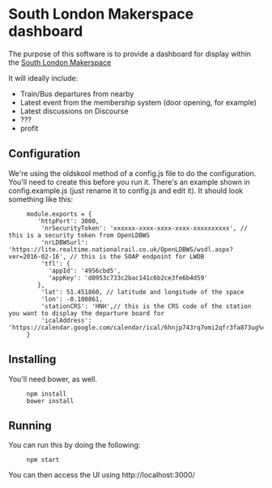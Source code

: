 # South London Makerspace dashboard
The purpose of this software is to provide a dashboard for display within the [South London Makerspace](http://southlondonmakerspace.org)

It will ideally include:
 * Train/Bus departures from nearby
 * Latest event from the membership system (door opening, for example)
 * Latest discussions on Discourse
 * ???
 * profit

## Configuration
We're using the oldskool method of a config.js file to do the configuration. You'll need to create this before you run it. There's an example shown in config.example.js (just rename it to config.js and edit it).  It should look something like this:


         module.exports = {
            'httpPort': 3000,
             'nrSecurityToken': 'xxxxxx-xxxx-xxxx-xxxx-xxxxxxxxxx', // this is a security token from OpenLDBWS
             'nrLDBWSurl': 'https://lite.realtime.nationalrail.co.uk/OpenLDBWS/wsdl.aspx?ver=2016-02-16', // this is the SOAP endpoint for LWDB
             'tfl': {
               'appId': '4956cbd5',
               'appKey': 'd8953c733c2bac141c6b2ce3fe6b4d59'
            },
             'lat': 51.451860, // latitude and longitude of the space
             'lon': -0.100861,
             'stationCRS': 'HNH',// this is the CRS code of the station you want to display the departure board for
             'icalAddress': 'https://calendar.google.com/calendar/ical/6hnjp743rq7omi2qfr3fa873ug%40group.calendar.google.com/public/basic.ics'
         }

## Installing
You'll need bower, as well. 

         npm install
         bower install
## Running
You can run this by doing the following:

         npm start

You can then access the UI using http://localhost:3000/  
